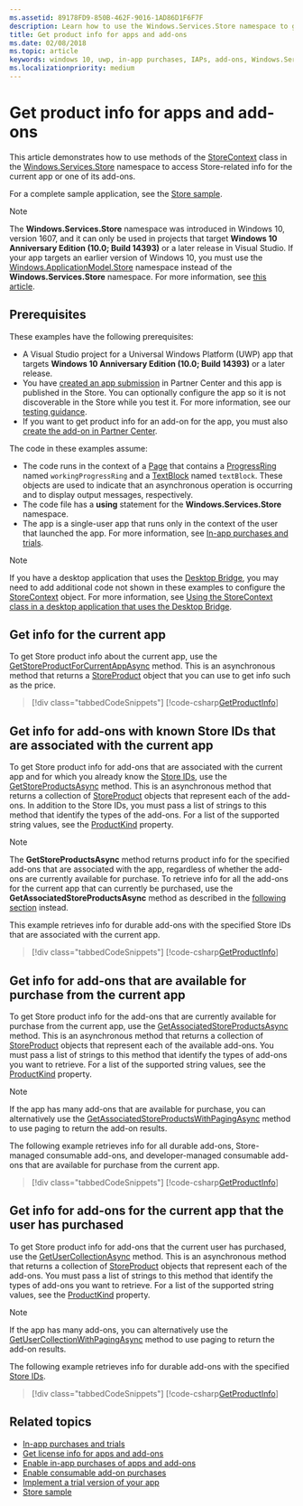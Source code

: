 ```yaml
---
ms.assetid: 89178FD9-850B-462F-9016-1AD86D1F6F7F
description: Learn how to use the Windows.Services.Store namespace to get Store-related product info for the current app or one of its add-ons.
title: Get product info for apps and add-ons
ms.date: 02/08/2018
ms.topic: article
keywords: windows 10, uwp, in-app purchases, IAPs, add-ons, Windows.Services.Store
ms.localizationpriority: medium
---
```

# Get product info for apps and add-ons

This article demonstrates how to use methods of the [StoreContext](/uwp/api/windows.services.store.storecontext) class in the [Windows.Services.Store](/uwp/api/windows.services.store) namespace to access Store-related info for the current app or one of its add-ons.

For a complete sample application, see the [Store sample](https://github.com/Microsoft/Windows-universal-samples/tree/master/Samples/Store).

> [!NOTE]
> The **Windows.Services.Store** namespace was introduced in Windows 10, version 1607, and it can only be used in projects that target **Windows 10 Anniversary Edition (10.0; Build 14393)** or a later release in Visual Studio. If your app targets an earlier version of Windows 10, you must use the [Windows.ApplicationModel.Store](/uwp/api/windows.applicationmodel.store) namespace instead of the **Windows.Services.Store** namespace. For more information, see [this article](in-app-purchases-and-trials-using-the-windows-applicationmodel-store-namespace.md).

## Prerequisites

These examples have the following prerequisites:
* A Visual Studio project for a Universal Windows Platform (UWP) app that targets **Windows 10 Anniversary Edition (10.0; Build 14393)** or a later release.
* You have [created an app submission](../publish/app-submissions.md) in Partner Center and this app is published in the Store. You can optionally configure the app so it is not discoverable in the Store while you test it. For more information, see our [testing guidance](in-app-purchases-and-trials.md#testing).
* If you want to get product info for an add-on for the app, you must also [create the add-on in Partner Center](../publish/add-on-submissions.md).

The code in these examples assume:
* The code runs in the context of a [Page](/uwp/api/windows.ui.xaml.controls.page) that contains a [ProgressRing](/uwp/api/windows.ui.xaml.controls.progressring) named ```workingProgressRing``` and a [TextBlock](/uwp/api/windows.ui.xaml.controls.textblock) named ```textBlock```. These objects are used to indicate that an asynchronous operation is occurring and to display output messages, respectively.
* The code file has a **using** statement for the **Windows.Services.Store** namespace.
* The app is a single-user app that runs only in the context of the user that launched the app. For more information, see [In-app purchases and trials](in-app-purchases-and-trials.md#api_intro).

> [!NOTE]
> If you have a desktop application that uses the [Desktop Bridge](https://developer.microsoft.com/windows/bridges/desktop), you may need to add additional code not shown in these examples to configure the [StoreContext](/uwp/api/windows.services.store.storecontext) object. For more information, see [Using the StoreContext class in a desktop application that uses the Desktop Bridge](in-app-purchases-and-trials.md#desktop).

## Get info for the current app

To get Store product info about the current app, use the [GetStoreProductForCurrentAppAsync](/uwp/api/windows.services.store.storecontext.getstoreproductforcurrentappasync) method. This is an asynchronous method that returns a [StoreProduct](/uwp/api/windows.services.store.storeproduct) object that you can use to get info such as the price.

> [!div class="tabbedCodeSnippets"]
[!code-csharp[GetProductInfo](./code/InAppPurchasesAndLicenses_RS1/cs/GetAppInfoPage.xaml.cs#GetAppInfo)]

## Get info for add-ons with known Store IDs that are associated with the current app

To get Store product info for add-ons that are associated with the current app and for which you already know the [Store IDs](in-app-purchases-and-trials.md#store_ids), use the [GetStoreProductsAsync](/uwp/api/windows.services.store.storecontext.getstoreproductsasync) method. This is an asynchronous method that returns a collection of [StoreProduct](/uwp/api/windows.services.store.storeproduct) objects that represent each of the add-ons. In addition to the Store IDs, you must pass a list of strings to this method that identify the types of the add-ons. For a list of the supported string values, see the [ProductKind](/uwp/api/windows.services.store.storeproduct.productkind) property.

> [!NOTE]
> The **GetStoreProductsAsync** method returns product info for the specified add-ons that are associated with the app, regardless of whether the add-ons are currently available for purchase. To retrieve info for all the add-ons for the current app that can currently be purchased, use the **GetAssociatedStoreProductsAsync** method as described in the [following section](#get-info-for-add-ons-that-are-available-for-purchase-from-the-current-app) instead.

This example retrieves info for durable add-ons with the specified Store IDs that are associated with the current app.

> [!div class="tabbedCodeSnippets"]
[!code-csharp[GetProductInfo](./code/InAppPurchasesAndLicenses_RS1/cs/GetProductInfoPage.xaml.cs#GetProductInfo)]

## Get info for add-ons that are available for purchase from the current app

To get Store product info for the add-ons that are currently available for purchase from the current app, use the [GetAssociatedStoreProductsAsync](/uwp/api/windows.services.store.storecontext.getassociatedstoreproductsasync) method. This is an asynchronous method that returns a collection of [StoreProduct](/uwp/api/windows.services.store.storeproduct) objects that represent each of the available add-ons. You must pass a list of strings to this method that identify the types of add-ons you want to retrieve. For a list of the supported string values, see the [ProductKind](/uwp/api/windows.services.store.storeproduct.productkind) property.

> [!NOTE]
> If the app has many add-ons that are available for purchase, you can alternatively use the [GetAssociatedStoreProductsWithPagingAsync](/uwp/api/Windows.Services.Store.StoreContext.GetAssociatedStoreProductsWithPagingAsync) method to use paging to return the add-on results.

The following example retrieves info for all durable add-ons, Store-managed consumable add-ons, and developer-managed consumable add-ons that are available for purchase from the current app.

> [!div class="tabbedCodeSnippets"]
[!code-csharp[GetProductInfo](./code/InAppPurchasesAndLicenses_RS1/cs/GetAddOnInfoPage.xaml.cs#GetAddOnInfo)]


## Get info for add-ons for the current app that the user has purchased

To get Store product info for add-ons that the current user has purchased, use the [GetUserCollectionAsync](/uwp/api/windows.services.store.storecontext.getusercollectionasync) method. This is an asynchronous method that returns a collection of  [StoreProduct](/uwp/api/windows.services.store.storeproduct) objects that represent each of the add-ons. You must pass a list of strings to this method that identify the types of add-ons you want to retrieve. For a list of the supported string values, see the [ProductKind](/uwp/api/windows.services.store.storeproduct.productkind) property.

> [!NOTE]
> If the app has many add-ons, you can alternatively use the [GetUserCollectionWithPagingAsync](/uwp/api/windows.services.store.storecontext.getusercollectionwithpagingasync) method to use paging to return the add-on results.

The following example retrieves info for durable add-ons with the specified [Store IDs](in-app-purchases-and-trials.md#store_ids).

> [!div class="tabbedCodeSnippets"]
[!code-csharp[GetProductInfo](./code/InAppPurchasesAndLicenses_RS1/cs/GetUserCollectionPage.xaml.cs#GetUserCollection)]

## Related topics

* [In-app purchases and trials](in-app-purchases-and-trials.md)
* [Get license info for apps and add-ons](get-license-info-for-apps-and-add-ons.md)
* [Enable in-app purchases of apps and add-ons](enable-in-app-purchases-of-apps-and-add-ons.md)
* [Enable consumable add-on purchases](enable-consumable-add-on-purchases.md)
* [Implement a trial version of your app](implement-a-trial-version-of-your-app.md)
* [Store sample](https://github.com/Microsoft/Windows-universal-samples/tree/master/Samples/Store)